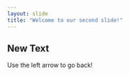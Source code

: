 ```yaml
---
layout: slide
title: "Welcome to our second slide!"
---
```

## New Text
Use the left arrow to go back!
